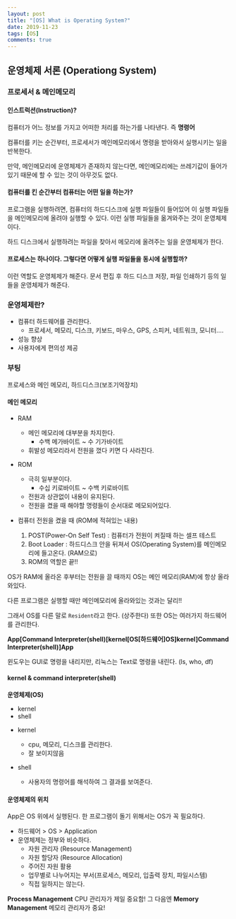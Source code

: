 ```yaml
---
layout: post
title: "[OS] What is Operating System?"
date: 2019-11-23
tags: [OS]
comments: true
---
```


## 운영체제 서론 (Operationg System)

### 프로세서 & 메인메모리

#### 인스트럭션(Instruction)?

컴퓨터가 어느 정보를 가지고 어떠한 처리를 하는가를 나타낸다. 즉 **명령어**

컴퓨터를 키는 순간부터, 프로세서가 메인메모리에서 명령을 받아와서 실행시키는 일을 반복한다.

만약, 메인메모리에 운영체제가 존재하지 않는다면, 메인메모리에는 쓰레기값이 들어가 있기 때문에 할 수 있는 것이 아무것도 없다.

#### 컴퓨터를 킨 순간부터 컴퓨터는 어떤 일을 하는가?

프로그램을 실행하려면, 컴퓨터의 하드디스크에 실행 파일들이 들어있어 이 실행 파일들을 메인메모리에 올려야 실행할 수 있다. 이런 실행 파일들을 옮겨와주는 것이 운영체제이다.

하드 디스크에서 실행하려는 파일을 찾아서 메모리에 올려주는 일을 운영체제가 한다.

#### 프로세스는 하나이다. 그렇다면 어떻게 실행 파일들을 동시에 실행할까?

이런 역할도 운영체제가 해준다. 문서 편집 후 하드 디스크 저장, 파일 인쇄하기 등의 일들을 운영체제가 해준다.

### 운영체제란?

* 컴퓨터 하드웨어를 관리한다.
    - 프로세서, 메모리, 디스크, 키보드, 마우스, GPS, 스피커, 네트워크, 모니터....
* 성능 향상
* 사용자에게 편의성 제공

### 부팅

프로세스와 메인 메모리, 하드디스크(보조기억장치)

#### 메인 메모리

* RAM
    - 메인 메모리에 대부분을 차지한다.
        - 수백 메가바이트 ~ 수 기가바이트
    - 휘발성 메모리라서 전원을 껐다 키면 다 사라진다.
* ROM
    - 극히 일부분이다.
        - 수십 키로바이트 ~ 수백 키로바이트
    - 전원과 상관없이 내용이 유지된다.
    - 전원을 켰을 때 해야할 명령들이 순서대로 메모되어있다.
    
* 컴퓨터 전원을 켰을 때 (ROM에 적혀있는 내용)
    1. POST(Power-On Self Test) : 컴퓨터가 전원이 켜질때 하는 셀프 테스트
    2. Boot Loader : 하드디스크 안을 뒤져서 OS(Operating System)를 메인메모리에 들고온다. (RAM으로)
    3. ROM의 역할은 끝!!


OS가 RAM에 올라온 후부터는 전원을 끌 때까지 OS는 메인 메모리(RAM)에 항상 올라와있다.

다른 프로그램은 실행할 때만 메인메모리에 올라와있는 것과는 달리!!

그래서 OS를 다른 말로 `Resident`라고 한다. (상주한다)
또한 OS는 여러가지 하드웨어를 관리한다.

**App[Command Interpreter(shell)[kernel[OS[하드웨어]OS]kernel]Command Interpreter(shell)]App**

윈도우는 GUI로 명령을 내리지만, 리눅스는 Text로 명령을 내린다. (ls, who, df)

#### kernel & command interpreter(shell)

**운영체제(OS)**
- kernel
- shell

* kernel
    - cpu, 메모리, 디스크를 관리한다.
    - 잘 보이지않음

* shell
    - 사용자의 명령어를 해석하여 그 결과를 보여준다.

#### 운영체제의 위치

App은 OS 위에서 실행된다. 한 프로그램이 돌기 위해서는 OS가 꼭 필요하다.

* 하드웨어 > OS > Application
* 운영체제는 정부와 비슷하다.
    - 자원 관리자 (Resource Management)
    - 자원 할당자 (Resource Allocation)
    - 주어진 자원 활용
    - 업무별로 나누어지는 부서(프로세스, 메모리, 입출력 장치, 파일시스템)
    - 직접 일하지는 않는다.

**Process Management** CPU 관리자가 제일 중요함!
그 다음엔 **Memory Management** 메모리 관리자가 중요!
